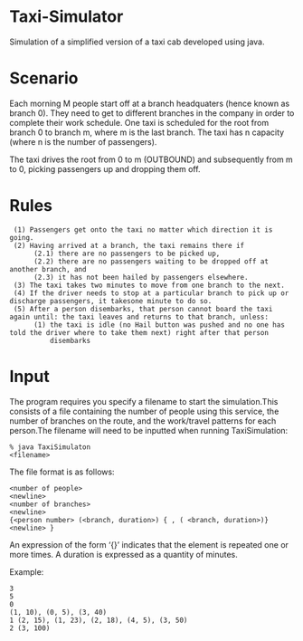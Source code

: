 # Taxi-Simulator

Simulation of a simplified version of a taxi cab developed using java.

# Scenario

Each morning M people start off at a branch headquaters (hence known as branch 0). They need to get to different branches in the company in order to complete their work schedule. One taxi is scheduled for the root from branch 0 to branch m, where m is the last branch. The taxi has n capacity (where n is the number of passengers).

The taxi drives the root from 0 to m (OUTBOUND) and subsequently from m to 0, picking passengers up and dropping them off. 

# Rules

     (1) Passengers get onto the taxi no matter which direction it is going.
     (2) Having arrived at a branch, the taxi remains there if 
          (2.1) there are no passengers to be picked up, 
          (2.2) there are no passengers waiting to be dropped off at another branch, and 
          (2.3) it has not been hailed by passengers elsewhere.  
     (3) The taxi takes two minutes to move from one branch to the next.
     (4) If the driver needs to stop at a particular branch to pick up or discharge passengers, it takesone minute to do so. 
     (5) After a person disembarks, that person cannot board the taxi again until: the taxi leaves and returns to that branch, unless:
          (1) the taxi is idle (no Hail button was pushed and no one has told the driver where to take them next) right after that person 
              disembarks

# Input

The program requires you specify a filename to start the simulation.This consists of a file containing the number of people using this service, the number of branches on the route, and the work/travel patterns for each person.The filename will need to be inputted when running TaxiSimulation:

    % java TaxiSimulaton
    <filename>
  
The file format is as follows:

    <number of people>
    <newline>
    <number of branches>
    <newline>
    {<person number> (<branch, duration>) { , ( <branch, duration>)} <newline> }
      
An expression of the form ‘{<n>}’ indicates that the element <n> is repeated one or more times. A duration is expressed as a quantity of minutes.
  
Example:

    3
    5
    0
    (1, 10), (0, 5), (3, 40)
    1 (2, 15), (1, 23), (2, 18), (4, 5), (3, 50)
    2 (3, 100) 
